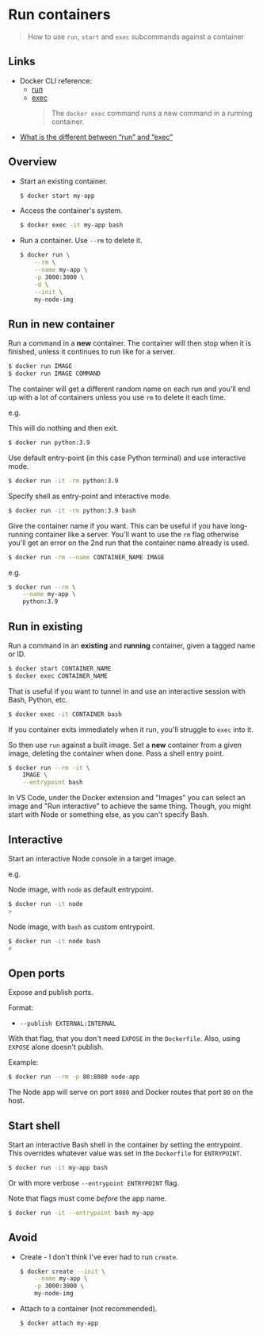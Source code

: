 # Run containers
> How to use `run`, `start` and `exec` subcommands against a container


## Links

- Docker CLI reference:
	- [run](https://docs.docker.com/engine/reference/run/)
	- [exec](https://docs.docker.com/engine/reference/commandline/exec/)
		> The `docker exec` command runs a new command in a running container.
- [What is the different between “run” and “exec”](https://chankongching.wordpress.com/2017/03/17/docker-what-is-the-different-between-run-and-exec/)


## Overview


- Start an existing container.
    ```sh
    $ docker start my-app
    ```
- Access the container's system.
    ```sh
    $ docker exec -it my-app bash
    ```
- Run a container. Use `--rm` to delete it.
    ```sh
    $ docker run \
        --rm \
        --name my-app \
        -p 3000:3000 \
        -d \
        --init \
        my-node-img
    ```


## Run in new container

Run a command in a **new** container. The container will then stop when it is finished, unless it continues to run like for a server.

```sh
$ docker run IMAGE
$ docker run IMAGE COMMAND
```

The container will get a different random name on each run and you'll end up with a lot of containers unless you use `rm` to delete it each time.

e.g.

This will do nothing and then exit.

```sh
$ docker run python:3.9
```

Use default entry-point (in this case Python terminal) and use interactive mode.

```sh
$ docker run -it -rm python:3.9
```

Specify shell as entry-point and interactive mode. 

```sh
$ docker run -it -rm python:3.9 bash
```

Give the container name if you want. This can be useful if you have long-running container like a server. You'll want to use the `rm` flag otherwise you'll get an error on the 2nd run that the container name already is used.

```sh
$ docker run -rm --name CONTAINER_NAME IMAGE
```

e.g.

```sh
$ docker run --rm \
    --name my-app \
    python:3.9
```


## Run in existing

Run a command in an **existing** and **running** container, given a tagged name or ID.

```sh
$ docker start CONTAINER_NAME
$ docker exec CONTAINER_NAME
```

That is useful if you want to tunnel in and use an interactive session with Bash, Python, etc.

```sh
$ docker exec -it CONTAINER bash
```

If you container exits immediately when it run, you'll struggle to `exec` into it.

So then use `run` against a built image. Set a **new** container from a given image, deleting the container when done. Pass a shell entry point.

```sh
$ docker run --rm -it \
    IMAGE \
    --entrypoint bash
```

In VS Code, under the Docker extension and "Images" you can select an image and "Run interactive" to achieve the same thing. Though, you might start with Node or something else, as you can't specify Bash.


## Interactive

Start an interactive Node console in a target image.

e.g. 

Node image, with `node` as default entrypoint.

```sh
$ docker run -it node
>
```

Node image, with `bash` as custom entrypoint.

```sh
$ docker run -it node bash
#
```


## Open ports

Expose and publish ports.

Format:

- `--publish EXTERNAL:INTERNAL`

With that flag, that you don't need `EXPOSE` in the `Dockerfile`. Also, using `EXPOSE` alone doesn't publish.

Example:

```sh
$ docker run --rm -p 80:8080 node-app
```

The Node app will serve on port `8080` and Docker routes that port `80` on the host.


## Start shell

Start an interactive Bash shell in the container by setting the entrypoint. This overrides whatever value was set in the `Dockerfile` for `ENTRYPOINT`.

```sh
$ docker run -it my-app bash
```

Or with more verbose `--entrypoint ENTRYPOINT` flag.

Note that flags must come _before_ the app name.

```sh
$ docker run -it --entrypoint bash my-app 
```


## Avoid

- Create - I don't think I've ever had to run `create`.
    ```sh
    $ docker create --init \
        --name my-app \
        -p 3000:3000 \
        my-node-img
    ```
- Attach to a container (not recommended).
    ```sh
    $ docker attach my-app
    ```
